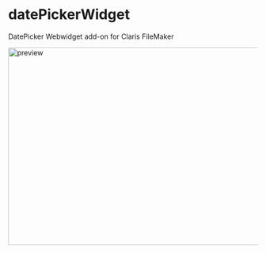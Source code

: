 # datePickerWidget
DatePicker Webwidget add-on for Claris FileMaker

<img width="600" height="400" alt="preview" src="https://github.com/user-attachments/assets/52a432eb-a31e-4fde-91a8-13568453d481" />
